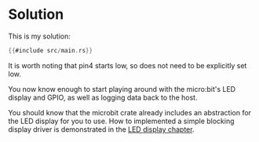 # Solution

This is my solution:

``` rust
{{#include src/main.rs}}
```

It is worth noting that pin4 starts low, so does not need to be explicitly set low.

You now know enough to start playing around with the micro:bit's LED display and GPIO,
as well as logging data back to the host.

You should know that the microbit crate already includes an abstraction for the LED display for you to use.
How to implemented a simple blocking display driver is demonstrated in the [LED display chapter](../display/00.00.README.html).
